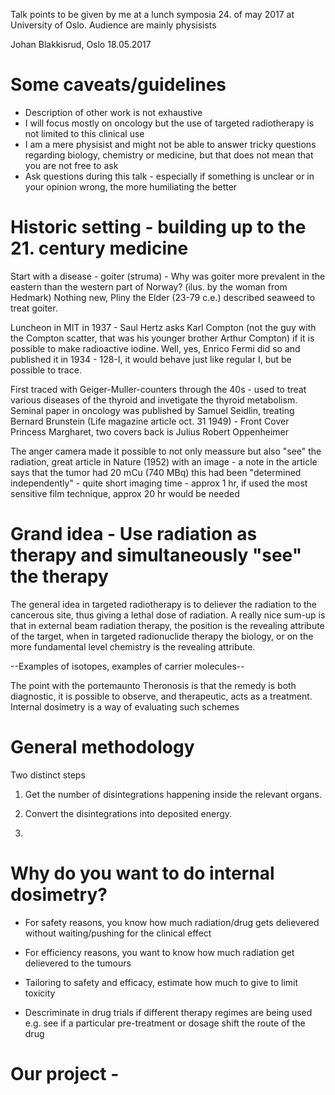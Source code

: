 Talk points to be given by me at a lunch symposia 24. of may 2017 at University of
Oslo. Audience are mainly physisists

Johan Blakkisrud, Oslo 18.05.2017

Some caveats/guidelines
==========================================================

* Description of other work is not exhaustive
* I will focus mostly on oncology but the use of targeted
  radiotherapy is not limited to this clinical use
* I am a mere physisist and might not be able to answer 
  tricky questions regarding biology, chemistry or medicine,
  but that does not mean that you are not free to ask
* Ask questions during this talk - especially if something
  is unclear or in your opinion wrong, the more humiliating 
  the better

Historic setting - building up to the 21. century medicine
==========================================================

Start with a disease - goiter (struma) - Why was goiter more prevalent 
in the eastern than the western part of Norway? (ilus. by the woman from 
Hedmark) Nothing new, Pliny the Elder (23-79 c.e.) described seaweed to treat 
goiter. 

Luncheon in MIT in 1937 - Saul Hertz asks Karl Compton (not the guy with the
Compton scatter, that was his younger brother Arthur Compton) if it is 
possible to make radioactive iodine. Well, yes, Enrico Fermi did so and 
published it in 1934 - 128-I, it would behave just like regular I, but be
possible to trace.

First traced with Geiger-Muller-counters through the 40s - used to treat 
various diseases of the thyroid and invetigate the thyroid metabolism. 
Seminal paper in oncology was published by Samuel Seidlin, treating 
Bernard Brunstein (Life magazine article oct. 31 1949) - Front Cover Princess 
Margharet, two covers back is Julius Robert Oppenheimer

The anger camera made it possible to not only meassure but also "see" the
radiation, great article in Nature (1952) with an image - a note in the 
article says that the tumor had 20 mCu (740 MBq) this had been "determined 
independently" - quite short imaging time - approx 1 hr, if used the most
sensitive film technique, approx 20 hr would be needed

Grand idea - Use radiation as therapy and simultaneously "see" the therapy
==========================================================================

The general idea in targeted radiotherapy is to deliever the radiation to
the cancerous site, thus giving a lethal dose of radiation. A really nice
sum-up is that in external beam radiation therapy, the position is the
revealing attribute of the target, when in targeted radionuclide therapy
the biology, or on the more fundamental level chemistry is the revealing
attribute. 

--Examples of isotopes, examples of carrier molecules--

The point with the portemaunto Theronosis is that the remedy is both diagnostic,
it is possible to observe, and therapeutic, acts as a treatment. Internal dosimetry
is a way of evaluating such schemes

General methodology
==========================================================================

Two distinct steps

1. Get the number of disintegrations happening inside the relevant organs.
2. Convert the disintegrations into deposited energy.

1. 



Why do you want to do internal dosimetry?
==========================================================================

* For safety reasons, you know how much radiation/drug gets delievered 
  without waiting/pushing for the clinical effect

* For efficiency reasons, you want to know how much radiation get 
  delievered to the tumours

* Tailoring to safety and efficacy, estimate how much to give to limit
  toxicity

* Descriminate in drug trials if different therapy regimes are being used
  e.g. see if a particular pre-treatment or dosage shift the route of the
  drug

Our project - 
==========================================================================




